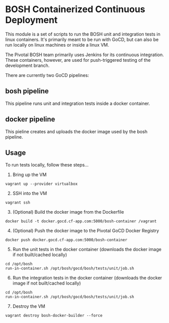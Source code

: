 # BOSH Containerized Continuous Deployment

This module is a set of scripts to run the BOSH unit and integration tests in linux containers. It's primarily meant to be run with GoCD, but can also be run locally on linux machines or inside a linux VM.

The Pivotal BOSH team primarily uses Jenkins for its continuous integration. These containers, however, are used for push-triggered testing of the development branch.

There are currently two GoCD pipelines:

## bosh pipeline
This pipeline runs unit and integration tests inside a docker container.

## docker pipeline
This pieline creates and uploads the docker image used by the bosh pipeline.

## Usage
To run tests locally, follow these steps...

1. Bring up the VM

```
vagrant up --provider virtualbox
```

2. SSH into the VM

```
vagrant ssh
```

3. (Optional) Build the docker image from the Dockerfile

```
docker build -t docker.gocd.cf-app.com:5000/bosh-container /vagrant
```

4. (Optional) Push the docker image to the Pivotal GoCD Docker Registry

```
docker push docker.gocd.cf-app.com:5000/bosh-container
```

5. Run the unit tests in the docker container (downloads the docker image if not built/cached locally)

```
cd /opt/bosh
run-in-container.sh /opt/bosh/gocd/bosh/tests/unit/job.sh

```

6. Run the integration tests in the docker container (downloads the docker image if not built/cached locally)

```
cd /opt/bosh
run-in-container.sh /opt/bosh/gocd/bosh/tests/unit/job.sh

```

7. Destroy the VM

```
vagrant destroy bosh-docker-builder --force
```
